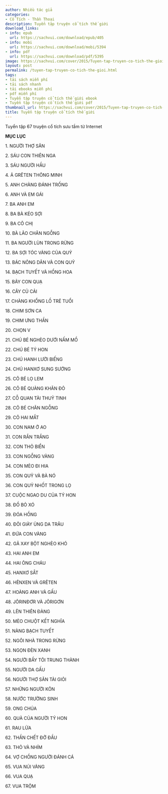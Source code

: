 ```yaml
---
author: Nhiều tác giả
categories:
- Cổ Tích - Thần Thoại
description: Tuyển tập truyện cổ tích thế giới
download_links:
- info: epub
  url: https://sachvui.com/download/epub/405
- info: mobi
  url: https://sachvui.com/download/mobi/5394
- info: pdf
  url: https://sachvui.com/download/pdf/5395
image: https://sachvui.com/cover/2015/Tuyen-tap-truyen-co-tich-the-gioi.jpg
layout: post
permalink: /tuyen-tap-truyen-co-tich-the-gioi.html
tags:
- tải sách miễn phí
- tải sách nhanh
- tải ebooks miễn phí
- pdf miễn phí
- Tuyển tập truyện cổ tích thế giới ebook
- Tuyển tập truyện cổ tích thế giới pdf
thumbnail_url: https://sachvui.com/cover/2015/Tuyen-tap-truyen-co-tich-the-gioi.jpg
title: Tuyển tập truyện cổ tích thế giới
---
```


 <div class="item-desc text-justify"> <p>Tuyển tập 67 truyện cổ tích sưu tầm từ Internet</p><p><strong>MỤC LỤC</strong></p><p>1. NGƯỜI THỢ SĂN</p><p>2. SÁU CON THIÊN NGA</p><p>3. SÁU NGƯỜI HẦU</p><p>4. Ả GRÊTEN THÔNG MINH</p><p>5. ANH CHÀNG ĐÁNH TRỐNG</p><p>6. ANH VÀ EM GÁI</p><p>7. BA ANH EM</p><p>8. BA BÀ KÉO SỢI</p><p>9. BA CÔ CHỊ</p><p>10. BÀ LÃO CHĂN NGỖNG</p><p>11. BA NGƯỜI LÙN TRONG RỪNG</p><p>12. BA SỢI TÓC VÀNG CỦA QUỶ</p><p>13. BÁC NÔNG DÂN VÀ CON QUỶ</p><p>14. BẠCH TUYẾT VÀ HỒNG HOA</p><p>15. BẢY CON QUẠ</p><p>16. CÂY CỦ CẢI</p><p>17. CHÀNG KHỔNG LỒ TRẺ TUỔI</p><p>18. CHIM SƠN CA</p><p>19. CHIM ƯNG THẦN</p><p>20. CHỌN V</p><p>21. CHÚ BÉ NGHÈO DƯỚI NẤM MỒ</p><p>22. CHÚ BÉ TÝ HON</p><p>23. CHÚ HANH LƯỜI BIẾNG</p><p>24. CHÚ HANXƠ SUNG SƯỚNG</p><p>25. CÔ BÉ LỌ LEM</p><p>26. CÔ BÉ QUÀNG KHĂN ĐỎ</p><p>27. CỖ QUAN TÀI THUỶ TINH</p><p>28. CÔ BÉ CHĂN NGỖNG</p><p>29. CÔ HAI MẮT</p><p>30. CON NAM Ở AO</p><p>31. CON RẮN TRẮNG</p><p>32. CON THỎ BIỂN</p><p>33. CON NGỖNG VÀNG</p><p>34. CON MÈO ĐI HIA</p><p>35. CON QUỶ VÀ BÀ NÓ</p><p>36. CON QUỶ NHỐT TRONG LỌ</p><p>37. CUỘC NGAO DU CỦA TÝ HON</p><p>38. ĐỒ BỎ XÓ</p><p>39. ĐÓA HỒNG</p><p>40. ĐÔI GIÀY ỦNG DA TRÂU</p><p>41. ĐỨA CON VÀNG</p><p>42. GÃ XAY BỘT NGHÈO KHÓ</p><p>43. HAI ANH EM</p><p>44. HAI ÔNG CHÁU</p><p>45. HANXƠ SẮT</p><p>46. HÊNXEN VÀ GRÊTEN</p><p>47. HOÀNG ANH VÀ GẤU</p><p>48. JÔRINĐƠR VÀ JÔRIGƠN</p><p>49. LÊN THIÊN ĐÀNG</p><p>50. MÈO CHUỘT KẾT NGHĨA</p><p>51. NÀNG BẠCH TUYẾT</p><p>52. NGÔI NHÀ TRONG RỪNG</p><p>53. NGỌN ĐÈN XANH</p><p>54. NGƯỜI BẦY TÔI TRUNG THÀNH</p><p>55. NGƯỜI DA GẤU</p><p>56. NGƯỜI THỢ SĂN TÀI GIỎI</p><p>57. NHỮNG NGƯỜI KÔN</p><p>58. NƯỚC TRƯỜNG SINH</p><p>59. ONG CHÚA</p><p>60. QUÀ CỦA NGƯỜI TÝ HON</p><p>61. RAU LỪA</p><p>62. THẦN CHẾT ĐỠ ĐẦU</p><p>63. THỎ VÀ NHÍM</p><p>64. VỢ CHỒNG NGƯỜI ĐÁNH CÁ</p><p>65. VUA NÚI VÀNG</p><p>66. VUA QUẠ</p><p>67. VUA TRỘM</p> </div>
